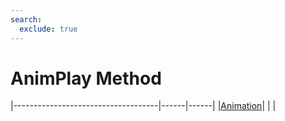 ```yaml
---
search:
  exclude: true
---
```


<h1 class="heading"><span class="name">AnimPlay Method</span></h1>

|------------------------------------|------|------|
|[Animation](../objects/animation.md)|&nbsp;|&nbsp;|

